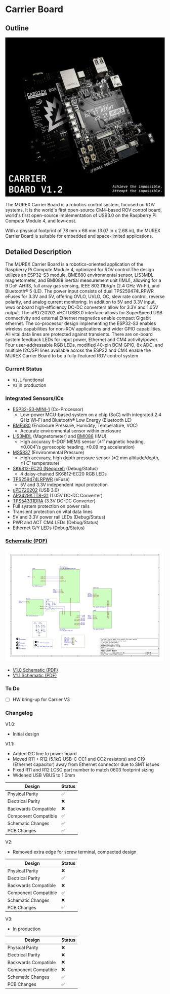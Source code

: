 # Carrier Board

## Outline

![Raytraced Render](../../img/carrier_board_v1_2_release.jpg)

The MUREX Carrier Board is a robotics control system, focused on ROV systems. It is the world's first open-source CM4-based ROV control board, world's first open-source implementation of USB3.0 on the Raspberry Pi Compute Module 4, and low-cost.

With a physical footprint of 78 mm x 68 mm (3.07 in x 2.68 in), the MUREX Carrier Board is suitable for embedded and space-limited applications.

## Detailed Description

The MUREX Carrier Board is a robotics-oriented application of the Raspberry Pi Compute Module 4, optimized for ROV control.The design utilizes an ESP32-S3 module, BME680 environmental sensor, LIS3MDL magnetometer, and BMI088 inertial measurement unit (IMU), allowing for a 9 DoF AHRS, full array gas sensing, IEEE 802.11b/g/n (2.4 GHz Wi-Fi), and Bluetooth® 5 (LE). The power input consists of dual TPS259474LRPWR eFuses for 3.3V and 5V, offering OVLO, UVLO, OC, slew rate control, reverse polarity, and analog current monitoring. In addition to 5V and 3.3V input, wwo onboard high-efficiency DC-DC converters allow for 3.3V and 1.05V output. The uPD720202 xHCI USB3.0 interface allows for SuperSpeed USB connectivity and external Ethernet magnetics enable compact Gigabit ethernet. The co-processor design implementing the ESP32-S3 enables wireless capabilities for non-ROV applications and wider GPIO capabilities. All vital data lines are protected against transients. There are on-board system feedback LEDs for input power, Ethernet and CM4 activity/power. Four user-addressable RGB LEDs, modified 40-pin BCM GPIO, 8x ADC, and multiple I2C/SPI lines available across the ESP32 and CM4 enable the MUREX Carrier Board to be a fully-featured ROV control system

### Current Status

- `V1.1` functional
- `V3` in production

### Integrated Sensors/ICs

- [ESP32-S3-MINI-1]() (Co-Processor)
  - Low-power MCU-based system on a chip (SoC) with integrated 2.4 GHz Wi-Fi and Bluetooth® Low Energy (Bluetooth LE)
- [BME680](https://www.bosch-sensortec.com/media/boschsensortec/downloads/datasheets/bst-bme680-ds001.pdf) (Enclosure Pressure, Humidity, Temperature, VOC)
  - Accurate environmental sensor within enclosure
- [LIS3MDL]() (Magnetometer) and [BMI088]() (IMU)
  - High accuracy 9-DOF MEMS sensor (±1˚ magnetic heading, ±0.004˚/s gyroscopic heading, ±0.09 mg acceleration)
- [MS5837](https://www.te.com/commerce/DocumentDelivery/DDEController?Action=showdoc&DocId=Data+Sheet%7FMS5837-30BA%7FB1%7Fpdf%7FEnglish%7FENG_DS_MS5837-30BA_B1.pdf%7FCAT-BLPS0017) (Environmental Pressure)
  - High accuracy, high depth pressure sensor (±2 mm altitude/depth, ±1 C˚ temperature)
- [SK6812-EC20 (Neopixel)]() (Debug/Status)
  - 4 daisy-chained SK6812-EC20 RGB LEDs
- [TPS259474LRPWR]() (eFuse)
  - 5V and 3.3V independent input protection
- [uPD720202]() (USB 3.0)
- [AP3429KTTR-G1](https://www.diodes.com/assets/Datasheets/AP3429.pdf) (1.05V DC-DC Converter)
- [TPS54331DRA]() (3.3V DC-DC Converter)
- Full system protection on power rails
- Transient protection on vital data lines
- 5V and 3.3V power rail LEDs (Debug/Status)
- PWR and ACT CM4 LEDs (Debug/Status)
- Ethernet G/Y LEDs (Debug/Status)

### [Schematic (PDF)](/pdf/schematics/carrier_v3_schematic.pdf)

![Schematic Preview](../../img/carrier_board_schematic_preview.png)

- [V1.0 Schematic (PDF)](/pdf/schematics/carrier_v1.0_schematic.pdf)
- [V1.1 Schematic (PDF)](/pdf/schematics/carrier_v1.1_schematic.pdf)

### To Do

- [ ] HW bring-up for Carrier V3

### Changelog

V1.0:

- Initial design

V1.1:

- Added I2C line to power board
- Moved R11 + R12 (5.1kΩ USB-C CC1 and CC2 resistors) and C19 (Ethernet capacitor) away from Ethernet connector due to SMT issues
- Fixed R11 and R12 LCSC part number to match 0603 footprint sizing
- Widened USB VBUS to 1.0mm

| Design               | Status |
| -------------------- | ------ |
| Physical Parity      | ✅     |
| Electrical Parity    | ❌     |
| Backwards Compatible | ❌     |
| Component Compatible | ✅     |
| Schematic Changes    | ✅     |
| PCB Changes          | ✅     |

V2:

- Removed extra edge for screw terminal, compacted design

| Design               | Status |
| -------------------- | ------ |
| Physical Parity      | ❌     |
| Electrical Parity    | ✅     |
| Backwards Compatible | ❌     |
| Component Compatible | ✅     |
| Schematic Changes    | ❌     |
| PCB Changes          | ✅     |

V3:

- In production

| Design               | Status |
| -------------------- | ------ |
| Physical Parity      | ❌     |
| Electrical Parity    | ❌     |
| Backwards Compatible | ❌     |
| Component Compatible | ❌     |
| Schematic Changes    | ✅     |
| PCB Changes          | ✅     |